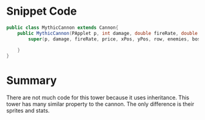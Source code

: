 
# Snippet Code
```java
public class MythicCannon extends Cannon{
    public MythicCannon(PApplet p, int damage, double fireRate, double price, int xPos, int yPos, int row, ArrayList<Enemy> enemies, ArrayList<Boss> bosses) {
        super(p, damage, fireRate, price, xPos, yPos, row, enemies, bosses);
      
    }
}
```

# Summary
There are not much code for this tower because it uses inheritance. This tower has many similar property to the cannon. The only difference is their sprites and stats. 
